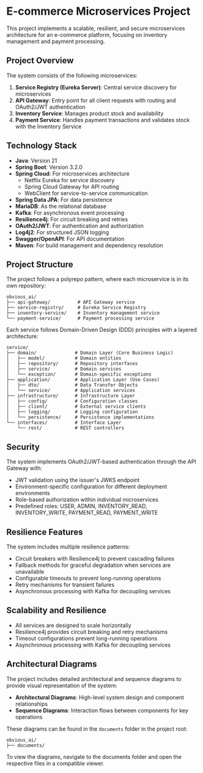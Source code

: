 # E-commerce Microservices Project

This project implements a scalable, resilient, and secure microservices architecture for an e-commerce platform, focusing on inventory management and payment processing.

## Project Overview

The system consists of the following microservices:

1. **Service Registry (Eureka Server)**: Central service discovery for microservices
2. **API Gateway**: Entry point for all client requests with routing and OAuth2/JWT authentication
3. **Inventory Service**: Manages product stock and availability
4. **Payment Service**: Handles payment transactions and validates stock with the Inventory Service

## Technology Stack

- **Java**: Version 21
- **Spring Boot**: Version 3.2.0
- **Spring Cloud**: For microservices architecture
  - Netflix Eureka for service discovery
  - Spring Cloud Gateway for API routing
  - WebClient for service-to-service communication
- **Spring Data JPA**: For data persistence
- **MariaDB**: As the relational database
- **Kafka**: For asynchronous event processing
- **Resilience4j**: For circuit breaking and retries
- **OAuth2/JWT**: For authentication and authorization
- **Log4j2**: For structured JSON logging
- **Swagger/OpenAPI**: For API documentation
- **Maven**: For build management and dependency resolution

## Project Structure

The project follows a polyrepo pattern, where each microservice is in its own repository:

```
obvious_ai/
├── api-gateway/          # API Gateway service
├── service-registry/     # Eureka Service Registry
├── inventory-service/    # Inventory management service
└── payment-service/      # Payment processing service
```

Each service follows Domain-Driven Design (DDD) principles with a layered architecture:

```
service/
├── domain/              # Domain Layer (Core Business Logic)
│   ├── model/           # Domain entities
│   ├── repository/      # Repository interfaces
│   ├── service/         # Domain services
│   └── exception/       # Domain-specific exceptions
├── application/         # Application Layer (Use Cases)
│   ├── dto/             # Data Transfer Objects
│   └── service/         # Application services
├── infrastructure/      # Infrastructure Layer 
│   ├── config/          # Configuration classes
│   ├── client/          # External service clients
│   ├── logging/         # Logging configuration
│   └── persistence/     # Persistence implementations
└── interfaces/          # Interface Layer
    └── rest/            # REST controllers
```

## Security

The system implements OAuth2/JWT-based authentication through the API Gateway with:
- JWT validation using the issuer's JWKS endpoint
- Environment-specific configuration for different deployment environments
- Role-based authorization within individual microservices
- Predefined roles: USER, ADMIN, INVENTORY_READ, INVENTORY_WRITE, PAYMENT_READ, PAYMENT_WRITE

## Resilience Features

The system includes multiple resilience patterns:
- Circuit breakers with Resilience4j to prevent cascading failures
- Fallback methods for graceful degradation when services are unavailable
- Configurable timeouts to prevent long-running operations
- Retry mechanisms for transient failures
- Asynchronous processing with Kafka for decoupling services

## Scalability and Resilience

- All services are designed to scale horizontally
- Resilience4j provides circuit breaking and retry mechanisms
- Timeout configurations prevent long-running operations
- Asynchronous processing with Kafka for decoupling services

## Architectural Diagrams

The project includes detailed architectural and sequence diagrams to provide visual representation of the system:

- **Architectural Diagrams**: High-level system design and component relationships
- **Sequence Diagrams**: Interaction flows between components for key operations

These diagrams can be found in the `documents` folder in the project root:

```
obvious_ai/
├── documents/
```

To view the diagrams, navigate to the documents folder and open the respective files in a compatible viewer.